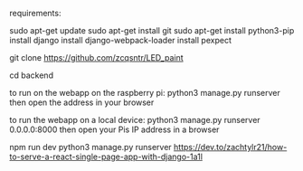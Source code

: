 requirements:

sudo apt-get update
sudo apt-get install git
sudo apt-get install python3-pip
install django
install django-webpack-loader
install pexpect

git clone https://github.com/zcqsntr/LED_paint


cd backend 

to run on the webapp on the raspberry pi:
python3 manage.py runserver 
then open the address in your browser


to run the webapp on a local device:
python3 manage.py runserver 0.0.0.0:8000
then open your Pis IP address in a browser 





npm run dev
python3 manage.py runserver
https://dev.to/zachtylr21/how-to-serve-a-react-single-page-app-with-django-1a1l
